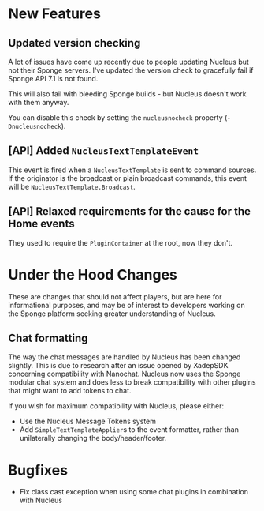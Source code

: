 # New Features

## Updated version checking

A lot of issues have come up recently due to people updating Nucleus but not their Sponge servers. I've updated
the version check to gracefully fail if Sponge API 7.1 is not found.

This will also fail with bleeding Sponge builds - but Nucleus doesn't work with them anyway.

You can disable this check by setting the `nucleusnocheck` property (`-Dnucleusnocheck`).

## \[API] Added `NucleusTextTemplateEvent`

This event is fired when a `NucleusTextTemplate` is sent to command sources. If the originator is the 
broadcast or plain broadcast commands, this event will be `NucleusTextTemplate.Broadcast`. 

## \[API] Relaxed requirements for the cause for the Home events

They used to require the `PluginContainer` at the root, now they don't.

# Under the Hood Changes

These are changes that should not affect players, but are here for informational purposes,
and may be of interest to developers working on the Sponge platform seeking greater understanding
of Nucleus.

## Chat formatting

The way the chat messages are handled by Nucleus has been changed slightly. This is due to research
after an issue opened by XadepSDK concerning compatibility with Nanochat. Nucleus now uses the 
Sponge modular chat system and does less to break compatibility with other plugins that might want
to add tokens to chat.

If you wish for maximum compatibility with Nucleus, please either:

* Use the Nucleus Message Tokens system
* Add `SimpleTextTemplateApplier`s to the event formatter, rather than unilaterally changing the body/header/footer.

# Bugfixes

* Fix class cast exception when using some chat plugins in combination with Nucleus